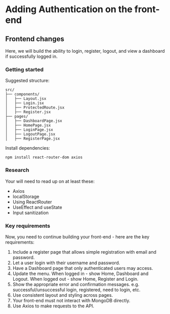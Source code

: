 # Adding Authentication on the front-end 

## Frontend changes
Here, we will build the ability to login, register, logout, and view a dashboard if successfully logged in.

### Getting started

Suggested structure:
```
src/
├── components/
│   ├── Layout.jsx
│   ├── Login.jsx
│   ├── ProtectedRoute.jsx
│   ├── Register.jsx
├── pages/
│   ├── DashboardPage.jsx
│   ├── HomePage.jsx
│   ├── LoginPage.jsx
│   ├── LogoutPage.jsx
│   ├── RegisterPage.jsx
```

Install dependencies:
```
npm install react-router-dom axios
```
### Research
Your will need to read up on at least these:
* Axios
* localStorage
* Using ReactRouter
* UseEffect and useState
* Input sanitization

### Key requirements
Now, you need to continue building your front-end - here are the key requirements:
1. Include a register page that allows simple registration with email and password.
1. Let a user login with their username and password.
1. Have a Dashboard page that only authenticated users may access.
1. Update the menu. When logged in - show Home, Dashboard and Logout. When logged out - show Home, Register and Login.
1. Show the appropriate error and confirmation messages. e.g. successful/unsuccessful login, registered, need to login, etc.
1. Use consistent layout and styling across pages.
1. Your front-end must not interact with MongoDB directly.
1. Use Axios to make requests to the API.
